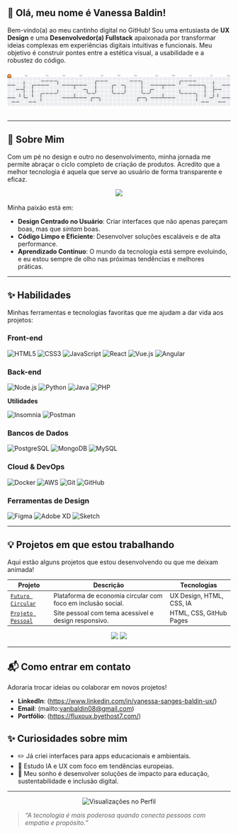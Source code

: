 ## 💜 Olá, meu nome é Vanessa Baldin!

Bem-vindo(a) ao meu cantinho digital no GitHub! Sou uma entusiasta de **UX Design** e uma **Desenvolvedor(a) Fullstack** apaixonada por transformar ideias complexas em experiências digitais intuitivas e funcionais. Meu objetivo é construir pontes entre a estética visual, a usabilidade e a robustez do código.

###

<picture>
  <source media="(prefers-color-scheme: dark)" srcset="https://raw.githubusercontent.com/vanessabaldin1/vanessabaldin1/output/pacman-contribution-graph-dark.svg">
  <source media="(prefers-color-scheme: light)" srcset="https://raw.githubusercontent.com/vanessabaldin1/vanessabaldin1/output/pacman-contribution-graph.svg">
  <img alt="pacman contribution graph" src="https://raw.githubusercontent.com/vanessabaldin1/vanessabaldin1/output/pacman-contribution-graph.svg">
</picture>

###
---

## 🚀 Sobre Mim

Com um pé no design e outro no desenvolvimento, minha jornada me permite abraçar o ciclo completo de criação de produtos. Acredito que a melhor tecnologia é aquela que serve ao usuário de forma transparente e eficaz.

<div align="center">
  <img src="https://readme-typing-svg.herokuapp.com/?color=ff69b4&lines=UX+com+propósito.;IA+com+acessibilidade.;DevUX+com+impacto+social.;Branding+com+experiência+inteligente.;Software+mais+humano.&center=true&width=500" />
</div>


Minha paixão está em:

* **Design Centrado no Usuário**: Criar interfaces que não apenas pareçam boas, mas que *sintam* boas.
* **Código Limpo e Eficiente**: Desenvolver soluções escaláveis e de alta performance.
* **Aprendizado Contínuo**: O mundo da tecnologia está sempre evoluindo, e eu estou sempre de olho nas próximas tendências e melhores práticas.

---

## ✨ Habilidades

Minhas ferramentas e tecnologias favoritas que me ajudam a dar vida aos projetos:

### Front-end

<p>
  <img src="https://img.shields.io/badge/HTML5-E34F26?style=for-the-badge&logo=html5&logoColor=white" alt="HTML5">
  <img src="https://img.shields.io/badge/CSS3-1572B6?style=for-the-badge&logo=css3&logoColor=white" alt="CSS3">
  <img src="https://img.shields.io/badge/JavaScript-F7DF1E?style=for-the-badge&logo=javascript&logoColor=black" alt="JavaScript">
  <img src="https://img.shields.io/badge/React-61DAFB?style=for-the-badge&logo=react&logoColor=black" alt="React">
  <img src="https://img.shields.io/badge/Vue.js-4FC08D?style=for-the-badge&logo=vuedotjs&logoColor=white" alt="Vue.js">
  <img src="https://img.shields.io/badge/Angular-DD0031?style=for-the-badge&logo=angular&logoColor=white" alt="Angular">
</p>

### Back-end

<p>
  <img src="https://img.shields.io/badge/Node.js-339933?style=for-the-badge&logo=nodedotjs&logoColor=white" alt="Node.js">
  <img src="https://img.shields.io/badge/Python-3776AB?style=for-the-badge&logo=python&logoColor=white" alt="Python">
  <img src="https://img.shields.io/badge/Java-007396?style=for-the-badge&logo=java&logoColor=white" alt="Java">
  <img src="https://img.shields.io/badge/PHP-777BB4?style=for-the-badge&logo=php&logoColor=white" alt="PHP">
</p>

**Utilidades**

![Insomnia](https://img.shields.io/badge/-Insomnia-333333?style=flat&logo=insomnia)
![Postman](https://img.shields.io/badge/-Postman-333333?style=flat&logo=postman)


### Bancos de Dados

<p>
  <img src="https://img.shields.io/badge/PostgreSQL-316192?style=for-the-badge&logo=postgresql&logoColor=white" alt="PostgreSQL">
  <img src="https://img.shields.io/badge/MongoDB-47A248?style=for-the-badge&logo=mongodb&logoColor=white" alt="MongoDB">
  <img src="https://img.shields.io/badge/MySQL-4479A1?style=for-the-badge&logo=mysql&logoColor=white" alt="MySQL">
</p>

### Cloud & DevOps

<p>
  <img src="https://img.shields.io/badge/Docker-2496ED?style=for-the-badge&logo=docker&logoColor=white" alt="Docker">
  <img src="https://img.shields.io/badge/AWS-232F3E?style=for-the-badge&logo=amazonaws&logoColor=white" alt="AWS">
  <img src="https://img.shields.io/badge/Git-F05032?style=for-the-badge&logo=git&logoColor=white" alt="Git">
  <img src="https://img.shields.io/badge/GitHub-181717?style=for-the-badge&logo=github&logoColor=white" alt="GitHub">
</p>

### Ferramentas de Design

<p>
  <img src="https://img.shields.io/badge/Figma-F24E1E?style=for-the-badge&logo=figma&logoColor=white" alt="Figma">
  <img src="https://img.shields.io/badge/Adobe%20XD-FF61F6?style=for-the-badge&logo=adobexd&logoColor=white" alt="Adobe XD">
  <img src="https://img.shields.io/badge/Sketch-F7B635?style=for-the-badge&logo=sketch&logoColor=black" alt="Sketch">
</p>

---

## 💡 Projetos em que estou trabalhando

Aqui estão alguns projetos que estou desenvolvendo ou que me deixam animada!

| Projeto | Descrição | Tecnologias |
|--------|-----------|-------------|
| [`Futuro Circular`](https://vanessabaldin1.github.io/FuturoCircular) | Plataforma de economia circular com foco em inclusão social. | UX Design, HTML, CSS, IA |
| [`Projeto Pessoal`](https://github.com/VanessaBaldin1/projeto_diario) | Site pessoal com tema acessível e design responsivo. | HTML, CSS, GitHub Pages |


<div align="center">
  <img src="https://github-readme-stats.vercel.app/api?username=vanessabaldin1&show_icons=true&theme=radical" height="150"/>
  <img src="https://github-readme-stats.vercel.app/api/top-langs/?username=vanessabaldin1&layout=compact&theme=radical" height="150"/>
</div>


---

## 📬 Como entrar em contato

Adoraria trocar ideias ou colaborar em novos projetos!

* **LinkedIn**: (https://www.linkedin.com/in/vanessa-sanges-baldin-ux/)
* **Email**: (mailto:vanbaldin08@gmail.com)
* **Portfólio**: (https://fluxoux.byethost7.com/)


## ✨ Curiosidades sobre mim

- ✏️ Já criei interfaces para apps educacionais e ambientais.
- 🌱 Estudo IA e UX com foco em tendências europeias.
- 🚀 Meu sonho é desenvolver soluções de impacto para educação, sustentabilidade e inclusão digital.

---

<div align="center">
  <img src="https://komarev.com/ghpvc/?username=seu-username&label=Visualizações%20no%20Perfil&color=0e75b6&style=flat" alt="Visualizações no Perfil"/>
</div>

> _“A tecnologia é mais poderosa quando conecta pessoas com empatia e propósito.”_

